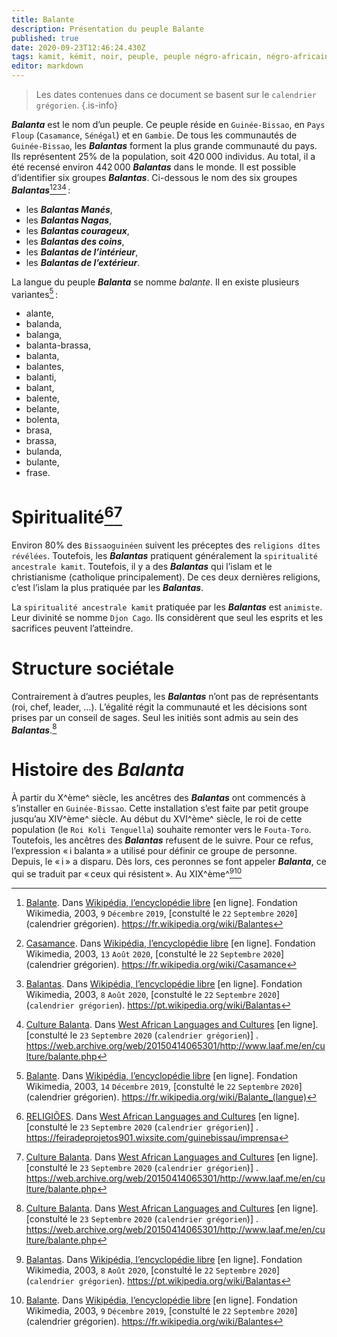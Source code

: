 ```yaml
---
title: Balante
description: Présentation du peuple Balante
published: true
date: 2020-09-23T12:46:24.430Z
tags: kamit, kémit, noir, peuple, peuple négro-africain, négro-africain, négro-africaine, peuple noir, peuple kamit, peuple kémit, guinée-bissao, peuple de guinée-bissao, balante, peuple balante
editor: markdown
---
```


> Les dates contenues dans ce document se basent sur le `calendrier grégorien`.
{.is-info}

***Balanta*** est le nom d’un peuple. Ce peuple réside en `Guinée-Bissao`, en `Pays Floup` (`Casamance`, `Sénégal`) et en `Gambie`. De tous les communautés de `Guinée-Bissao`, les ***Balantas*** forment la plus grande communauté du pays. Ils représentent 25% de la population, soit 420 000 individus. Au total, il a été recensé environ 442 000 ***Balantas*** dans le monde.
Il est possible d’identifier six groupes ***Balantas***. Ci-dessous le nom des six groupes ***Balantas***[^1][^2][^4][^5] :

- les ***Balantas Manés***,
- les ***Balantas Nagas***,
- les ***Balantas courageux***,
- les ***Balantas des coins***,
- les ***Balantas de l’intérieur***,
- les ***Balantas de l’extérieur***.

La langue du peuple ***Balanta*** se nomme *balante*. Il en existe plusieurs variantes[^3] :

- alante,
- balanda,
- balanga,
- balanta-brassa,
- balanta,
- balantes,
- balanti,
- balant,
- balente,
- belante,
- bolenta,
- brasa,
- brassa,
- bulanda,
- bulante,
- frase.

# Spiritualité[^6][^5]

Environ 80% des `Bissaoguinéen` suivent les préceptes des `religions dîtes révélées`. Toutefois, les ***Balantas*** pratiquent généralement la `spiritualité ancestrale kamit`.
Toutefois, il y a des ***Balantas*** qui l’islam et le christianisme (catholique principalement). De ces deux dernières religions, c’est l’islam la plus pratiquée par les ***Balantas***.

La `spiritualité ancestrale kamit` pratiquée par les ***Balantas*** est `animiste`.
Leur divinité se nomme `Djon Cago`. Ils considèrent que seul les esprits et les sacrifices peuvent l’atteindre.

# Structure sociétale

Contrairement à d’autres peuples, les ***Balantas*** n’ont pas de représentants (roi, chef, leader, …). L’égalité régit la communauté et les décisions sont prises par un conseil de sages.
Seul les initiés sont admis au sein des ***Balantas***.[^5]
 
# Histoire des ***Balanta***

À partir du X^ème^ siècle, les ancêtres des ***Balantas*** ont commencés à s’installer en `Guinée-Bissao`. Cette installation s’est faite par petit groupe jusqu’au XIV^ème^ siècle.
Au début du XVI^ème^ siècle, le roi de cette population (le `Roi Koli Tenguella`) souhaite remonter vers le `Fouta-Toro`. Toutefois, les ancêtres des ***Balantas*** refusent de le suivre. Pour ce refus, l’expression « i balanta » a utilisé pour définir ce groupe de personne. Depuis, le « i » a disparu. Dès lors, ces peronnes se font appeler ***Balanta***, ce qui se traduit par « ceux qui résistent ».
Au XIX^ème^[^4][^1]

[^1]: [Balante](https://fr.wikipedia.org/wiki/Balantes). Dans [Wikipédia, l’encyclopédie libre](https://fr.wikipedia.org) [en ligne]. Fondation Wikimedia, 2003, `9` `Décembre` `2019`, [constulté le `22` `Septembre` `2020`]  (calendrier grégorien). https://fr.wikipedia.org/wiki/Balantes

[^2]: [Casamance](https://fr.wikipedia.org/wiki/Casamance). Dans [Wikipédia, l’encyclopédie libre](https://fr.wikipedia.org) [en ligne]. Fondation Wikimedia, 2003, `13` `Août` `2020`, [constulté le `22` `Septembre` `2020`]  (calendrier grégorien). https://fr.wikipedia.org/wiki/Casamance

[^3]: [Balante](https://fr.wikipedia.org/wiki/Balante_(langue)). Dans [Wikipédia, l’encyclopédie libre](https://fr.wikipedia.org) [en ligne]. Fondation Wikimedia, 2003, `14` `Décembre` `2019`, [constulté le `22` `Septembre` `2020`]  (calendrier grégorien). https://fr.wikipedia.org/wiki/Balante_(langue)

[^4]: [Balantas](https://pt.wikipedia.org/wiki/Balantas). Dans [Wikipédia, l’encyclopédie libre](https://fr.wikipedia.org) [en ligne]. Fondation Wikimedia, 2003, `8` `Août` `2020`, [constulté le `22` `Septembre` `2020`]  (`calendrier grégorien`). https://pt.wikipedia.org/wiki/Balantas

[^5]: [Culture Balanta](https://web.archive.org/web/20150414065301/http://www.laaf.me/en/culture/balante.php). Dans [West African Languages and Cultures](https://web.archive.org/web/20150410033649/http://www.laaf.me/en/) [en ligne]. [constulté le `23` `Septembre` `2020` (`calendrier grégorien`)] . https://web.archive.org/web/20150414065301/http://www.laaf.me/en/culture/balante.php

[^6]: [RELIGIÕES](https://feiradeprojetos901.wixsite.com/guinebissau/imprensa). Dans [West African Languages and Cultures](https://web.archive.org/web/20150410033649/http://www.laaf.me/en/) [en ligne]. [constulté le `23` `Septembre` `2020` (`calendrier grégorien`)] . https://feiradeprojetos901.wixsite.com/guinebissau/imprensa